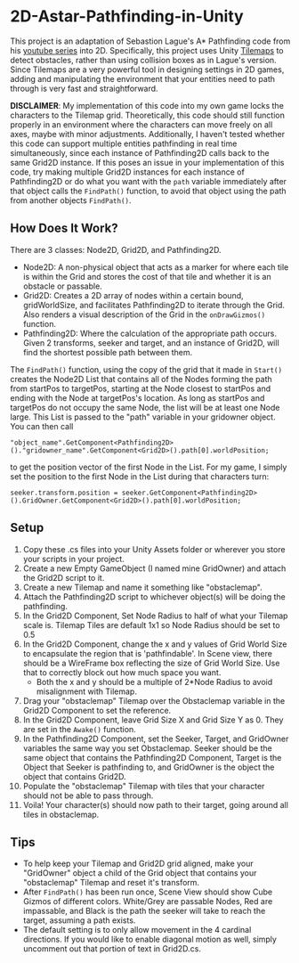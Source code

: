 # 2D-Astar-Pathfinding-in-Unity
This project is an adaptation of Sebastion Lague's A* Pathfinding code from his [youtube series](https://youtu.be/-L-WgKMFuhE) into 2D. Specifically, this project uses Unity [Tilemaps](https://docs.unity3d.com/Manual/class-Tilemap.html) to detect obstacles, rather than using collision boxes as in Lague's version. Since Tilemaps are a very powerful tool in designing settings in 2D games, adding and manipulating the environment that your entities need to path through is very fast and straightforward.

__DISCLAIMER__: My implementation of this code into my own game locks the characters to the Tilemap grid. Theoretically, this code should still function properly in an environment where the characters can move freely on all axes, maybe with minor adjustments. Additionally, I haven't tested whether this code can support multiple entities pathfinding in real time simultaneously, since each instance of Pathfinding2D calls back to the same Grid2D instance. If this poses an issue in your implementation of this code, try making multiple Grid2D instances for each instance of Pathfinding2D or do what you want with the `path` variable immediately after that object calls the `FindPath()` function, to avoid that object using the path from another objects `FindPath()`.


## How Does It Work?
There are 3 classes: Node2D, Grid2D, and Pathfinding2D.
- Node2D: A non-physical object that acts as a marker for where each tile is within the Grid and stores the cost of that tile and whether it is an obstacle or passable.
- Grid2D: Creates a 2D array of nodes within a certain bound, gridWorldSize, and facilitates Pathfinding2D to iterate through the Grid. Also renders a visual description of the Grid in the `onDrawGizmos()` function.
- Pathfinding2D: Where the calculation of the appropriate path occurs. Given 2 transforms, seeker and target, and an instance of Grid2D, will find the shortest possible path between them.

The `FindPath()` function, using the copy of the grid that it made in `Start()` creates the Node2D List that contains all of the Nodes forming the path from startPos to targetPos, starting at the Node closest to startPos and ending with the Node at targetPos's location. As long as startPos and targetPos do not occupy the same Node, the list will be at least one Node large. This List is passed to the "path" variable in your gridowner object. You can then call 
```
"object_name".GetComponent<Pathfinding2D>()."gridowner_name".GetComponent<Grid2D>().path[0].worldPosition;
```
to get the position vector of the first Node in the List. For my game, I simply set the position to the first Node in the List during that characters turn:
```
seeker.transform.position = seeker.GetComponent<Pathfinding2D>().GridOwner.GetComponent<Grid2D>().path[0].worldPosition;
```


## Setup
1. Copy these .cs files into your Unity Assets folder or wherever you store your scripts in your project.
2. Create a new Empty GameObject (I named mine GridOwner) and attach the Grid2D script to it.
3. Create a new Tilemap and name it something like "obstaclemap".
4. Attach the Pathfinding2D script to whichever object(s) will be doing the pathfinding.
5. In the Grid2D Component, Set Node Radius to half of what your Tilemap scale is. Tilemap Tiles are default 1x1 so Node Radius should be set to 0.5
6. In the Grid2D Component, change the x and y values of Grid World Size to encapsulate the region that is 'pathfindable'. In Scene view, there should be a WireFrame box reflecting the size of Grid World Size. Use that to correctly block out how much space you want.
   - Both the x and y should be a multiple of 2\*Node Radius to avoid misalignment with Tilemap.
7. Drag your "obstaclemap" Tilemap over the Obstaclemap variable in the Grid2D Component to set the reference.
8. In the Grid2D Component, leave Grid Size X and Grid Size Y as 0. They are set in the `Awake()` function.
9. In the Pathfinding2D Component, set the Seeker, Target, and GridOwner variables the same way you set Obstaclemap. Seeker should be the same object that contains the Pathfinding2D Component, Target is the Object that Seeker is pathfinding to, and GridOwner is the object the object that contains Grid2D.
10. Populate the "obstaclemap" Tilemap with tiles that your character should not be able to pass through.
11. Voila! Your character(s) should now path to their target, going around all tiles in obstaclemap.


## Tips
- To help keep your Tilemap and Grid2D grid aligned, make your "GridOwner" object a child of the Grid object that contains your "obstaclemap" Tilemap and reset it's transform.
- After `FindPath()` has been run once, Scene View should show Cube Gizmos of different colors. White/Grey are passable Nodes, Red are impassable, and Black is the path the seeker will take to reach the target, assuming a path exists.
- The default setting is to only allow movement in the 4 cardinal directions. If you would like to enable diagonal motion as well, simply uncomment out that portion of text in Grid2D.cs.
